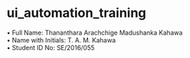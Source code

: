 # ui_automation_training
• Full Name: Thananthara Arachchige Madushanka Kahawa<br>
• Name with Initials: T. A. M. Kahawa<br>
• Student ID No: SE/2016/055<br>